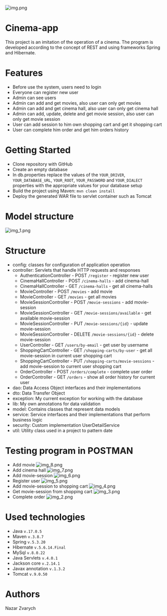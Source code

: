 ﻿![img.png](img.png)
# Cinema-app
This project is an imitation of the operation of a cinema. The program is developed according to the concept of REST and using frameworks Spring and Hibernate.
# Features
* Before use the system, users need to login
* Everyone can register new user
* Admin can see users
* Admin can add and get movies, also user can only get movies 
* Admin can add and get cinema hall, also user can only get cinema hall  
* Admin can add, update, delete and get movie session, also user can only get movie session 
* User can add session to him own shopping cart and get it shopping cart
* User can complete him order and get him orders history
# Getting Started
* Clone repository with GitHub
* Create an empty database
* In db.properties replace the values of the ```YOUR_DRIVER```, ```YOUR_DATABASE_URL```, ```YOUR_ROOT```, ```YOUR_PASSWORD``` and ```YOUR_DIALECT``` properties with the appropriate values for your database setup
* Build the project using Maven: ```mvn clean install```
* Deploy the generated WAR file to servlet container such as Tomcat
# Model structure
![img_1.png](img_1.png)
# Structure
* config: classes for configuration of application operation
* controller: Servlets that handle HTTP requests and responses
    - AuthenticationController - POST ```/register``` - register new user
    - CinemaHallController - POST ```/cinema-halls``` - add cinema-hall
    - CinemaHallController - GET ```/cinema-halls``` - get all cinema-halls
    - MovieController - POST ```/movies``` - add movie
    - MovieController - GET ```/movies``` - get all movies
    - MovieSessionController - POST ```/movie-sessions``` - add movie-session
    - MovieSessionController - GET ```/movie-sessions/available``` - get available movie-session
    - MovieSessionController - PUT ```/movie-sessions/{id}``` - update movie-session
    - MovieSessionController - DELETE ```/movie-sessions/{id}``` - delete movie-session
    - UserController - GET ```/users/by-email``` - get user by username
    - ShoppingCartController - GET ```/shopping-carts/by-user``` - get all movie-session in current user shopping cart
    - ShoppingCartController - PUT ```/shopping-carts/movie-sessions``` - add movie-session to current user shopping cart
    - OrderController - POST ```/orders/complete``` - complete user order
    - OrderController - GET ```/orders``` - show all order history for current user
* dao: Data Access Object interfaces and their implementations
* dto: Data Transfer Object 
* exception: My current exception for working with the database
* lib: My own annotations for data validation
* model: Contains classes that represent data models
* service: Service interfaces and their implementations that perform business logic
* security: Custom implementation UserDetailService
* util: Utility class used in a project to pattern date
# Testing program in POSTMAN
* Add movie
![img_8.png](img_8.png)
* Add cinema hall
![img_7.png](img_7.png)
* Add movie-session
![img_6.png](img_6.png)
* Register user
![img_5.png](img_5.png)
* Add movie-session to shopping cart
![img_4.png](img_4.png)
* Get movie-session from shopping cart
![img_3.png](img_3.png)
* Complete order
![img_2.png](img_2.png)
# Used technologies
* Java ```v.17.0.5```
* Maven ```v.3.8.7```
* Spring ```v.5.3.20```
* Hibernate ```v.5.6.14.Final```
* MySql ```v.8.0.22```
* Java Servlets ```v.4.0.1```
* Jackson core ```v.2.14.1```
* Javax annotation ```v.1.3.2```
* Tomcat ```v.9.0.50```
# Authors
Nazar Zvarych
